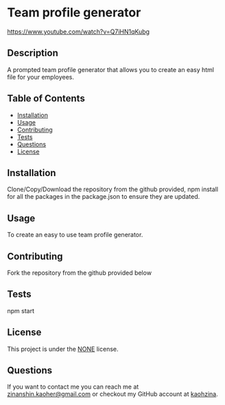 # Team profile generator
 https://www.youtube.com/watch?v=Q7iHN1qKubg
## Description
A prompted team profile generator that allows you to create an easy html file for your employees. 

## Table of Contents
* [Installation](#installation)
* [Usage](#usage)
* [Contributing](#contributing)
* [Tests](#tests)
* [Questions](#questions)
* [License](#license)   

## Installation
Clone/Copy/Download the repository from the github provided, npm install for all the packages in the package.json to ensure they are updated. 

## Usage
To create an easy to use team profile generator.

## Contributing
Fork the repository from the github provided below

## Tests
npm start

## License
This project is under the [NONE](https://opensource.org/licenses/NONE) license.

## Questions
If you want to contact me you can reach me at zinanshin.kaoher@gmail.com or checkout my GitHub account at [kaohzina](https://github.com/kaohzina).
